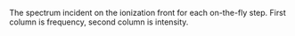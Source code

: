 The spectrum incident on the ionization front for each on-the-fly step. First column is frequency, second column is intensity.

